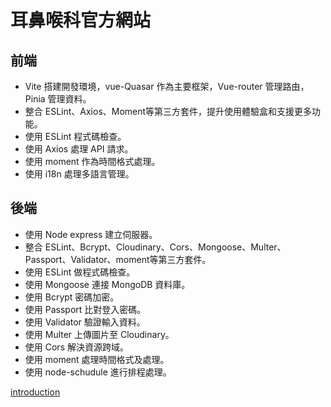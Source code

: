 # 耳鼻喉科官方網站

## 前端

- Vite 搭建開發環境，vue-Quasar 作為主要框架，Vue-router 管理路由，Pinia 管理資料。
- 整合 ESLint、Axios、Moment等第三方套件，提升使用體驗盒和支援更多功能。
- 使用 ESLint 程式碼檢查。
- 使用 Axios 處理 API 請求。
- 使用 moment 作為時間格式處理。
- 使用 i18n 處理多語言管理。

## 後端

- 使用 Node express 建立伺服器。
- 整合 ESLint、Bcrypt、Cloudinary、Cors、Mongoose、Multer、Passport、Validator、moment等第三方套件。
- 使用 ESLint 做程式碼檢查。
- 使用 Mongoose 連接 MongoDB 資料庫。
- 使用 Bcrypt 密碼加密。
- 使用 Passport 比對登入密碼。
- 使用 Validator 驗證輸入資料。
- 使用 Multer 上傳圖片至 Cloudinary。
- 使用 Cors 解決資源跨域。
- 使用 moment 處理時間格式及處理。
- 使用 node-schudule 進行排程處理。

[introduction](https://docs.google.com/presentation/d/e/2PACX-1vQ4Oa_I72WDhsIBPo4Y73tsBY7pmdjMFwXk0faPawLT7tglC7dSQ9BTH15pcQgryw/pub?start=false&loop=false&delayms=3000)
